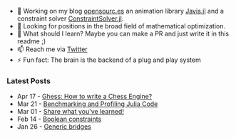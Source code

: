 - 🔭 Working on my blog [opensourc.es](https://opensourc.es) an animation library [Javis.jl](https://github.com/Wikunia/Javis.jl) and a constraint solver [ConstraintSolver.jl](https://github.com/Wikunia/ConstraintSolver.jl).
- 👀 Looking for positions in the broad field of mathematical optimization.
- 🌱 What should I learn? Maybe you can make a PR and just write it in this readme ;)
- 📫 Reach me via [Twitter](https://twitter.com/Wikunia_de)
- ⚡ Fun fact: The brain is the backend of a plug and play system 

### Latest Posts
<!-- feed start -->
- Apr 17 - [
      Ghess: How to write a Chess Engine?  
  ]( https://opensourc.es/blog/2021-04-17-ghess-how-to-write-a-chess-engine/index.html )
- Mar 21 - [
      Benchmarking and Profiling Julia Code  
  ]( https://opensourc.es/blog/2021-03-21-benchmarking-and-profiling-julia-code/index.html )
- Mar 01 - [
      Share what you&#39;ve learned&#33;  
  ]( https://opensourc.es/blog/2021-03-01-share-what-youve-learned/index.html )
- Feb 14 - [
      Boolean constraints  
  ]( https://opensourc.es/blog/2021-02-14-boolean-constraints/index.html )
- Jan 26 - [
      Generic bridges  
  ]( https://opensourc.es/blog/2021-01-26-generic-bridges/index.html )
<!-- feed end -->